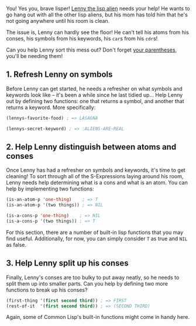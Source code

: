 You! Yes you, brave lisper! [Lenny the lisp alien][alien] needs your help! He
wants to go hang out with all the other lisp aliens, but his mom has told him
that he's not going anywhere until his room is clean.

The issue is, Lenny can hardly see the floor! He can't tell his atoms from his
conses, his symbols from his keywords, his `car`s from his `cdr`s!

Can you help Lenny sort this mess out? Don't forget [your parentheses][xkcd],
you'll be needing them!

## 1. Refresh Lenny on symbols

Before Lenny can get started, he needs a refresher on what symbols and keywords
look like – it's been a while since he last tidied up... Help Lenny out by
defining two functions: one that returns a symbol, and another that returns a
keyword. More specifically:

```lisp
(lennys-favorite-food) ; => LASAGNA
```

```lisp
(lennys-secret-keyword) ; => :ALIENS-ARE-REAL
```

## 2. Help Lenny distinguish between atoms and conses

Once Lenny has had a refresher on symbols and keywords, it's time to get
cleaning! To sort through all of the S-Expressions laying around his room, Lenny
needs help determining what is a cons and what is an atom. You can help by
implementing two functions:

```lisp
(is-an-atom-p 'one-thing)    ; => T
(is-an-atom-p '(two things)) ; => NIL
```

```lisp
(is-a-cons-p 'one-thing)    ; => NIL
(is-a-cons-p '(two things)) ; => T
```

For this section, there are a number of built-in lisp functions that you may
find useful. Additionally, for now, you can simply consider `T` as true and
`NIL` as false.

## 3. Help Lenny split up his conses

Finally, Lenny's conses are too bulky to put away neatly, so he needs to split
them up into smaller parts. Can you help by defining two more functions to break
up his conses?

```lisp
(first-thing '(first second third)) ; => FIRST
(rest-of-it  '(first second third)) ; => (SECOND THIRD)
```

Again, some of Common Lisp's built-in functions might come in handy here.

[alien]: http://www.lisperati.com/logo.html
[xkcd]: https://xkcd.com/297/
